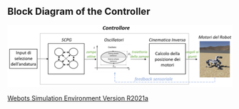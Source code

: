 Block Diagram of the Controller
----------------------------

![](images/BlockDiagram.png)

[Webots Simulation Environment Version R2021a](https://github.com/cyberbotics/webots/releases)
